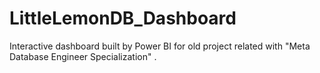 # LittleLemonDB_Dashboard
Interactive dashboard built by Power BI for old project related with "Meta Database Engineer Specialization" .
